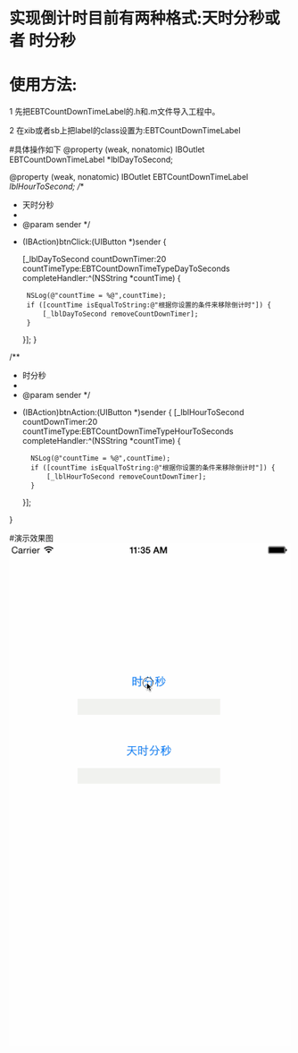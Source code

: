 # 实现倒计时目前有两种格式:天时分秒或者 时分秒
# 使用方法:
1 先把EBTCountDownTimeLabel的.h和.m文件导入工程中。

2 在xib或者sb上把label的class设置为:EBTCountDownTimeLabel

#具体操作如下
@property (weak, nonatomic) IBOutlet EBTCountDownTimeLabel *lblDayToSecond;

@property (weak, nonatomic) IBOutlet EBTCountDownTimeLabel *lblHourToSecond;
/**
 *  天时分秒
 *
 *  @param sender
 */
- (IBAction)btnClick:(UIButton *)sender {
    
   [_lblDayToSecond countDownTimer:20 countTimeType:EBTCountDownTimeTypeDayToSeconds completeHandler:^(NSString *countTime) {
       
       NSLog(@"countTime = %@",countTime);
       if ([countTime isEqualToString:@"根据你设置的条件来移除倒计时"]) {
           [_lblDayToSecond removeCountDownTimer];
       }
       
   }];
}

/**
 *  时分秒
 *
 *  @param sender
 */
- (IBAction)btnAction:(UIButton *)sender {
    [_lblHourToSecond countDownTimer:20 countTimeType:EBTCountDownTimeTypeHourToSeconds completeHandler:^(NSString *countTime) {
        
        NSLog(@"countTime = %@",countTime);
        if ([countTime isEqualToString:@"根据你设置的条件来移除倒计时"]) {
            [_lblHourToSecond removeCountDownTimer];
        }
        
    }];

}

#演示效果图
![Image](https://github.com/KBvsMJ/EBTCountDownTimeLabel/blob/master/demo/1.gif)









